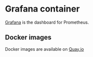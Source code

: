 Grafana container
==================

[Grafana](https://grafana.com/) is the dashboard for Prometheus.

Docker images
-------------

Docker images are available on [Quay.io](https://quay.io/repository/cybozu/grafana)
